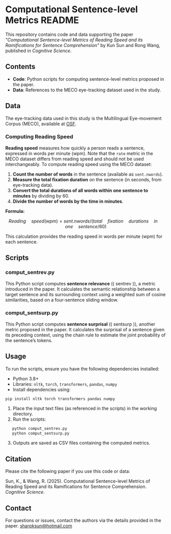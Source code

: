 # Computational Sentence-level Metrics README

This repository contains code and data supporting the paper *"Computational Sentence-level Metrics of Reading Speed and its Ramifications for Sentence Comprehension"* by Kun Sun and Rong Wang, published in *Cognitive Science*.

## Contents

- **Code**: Python scripts for computing sentence-level metrics proposed in the paper.
- **Data**: References to the MECO eye-tracking dataset used in the study.

## Data

The eye-tracking data used in this study is the Multilingual Eye-movement Corpus (MECO), available at [OSF](https://osf.io/3527a/files/osfstorage).

### Computing Reading Speed
**Reading speed** measures how quickly a person reads a sentence, expressed in words per minute (wpm). Note that the `rate` metric in the MECO dataset differs from reading speed and should not be used interchangeably. To compute reading speed using the MECO dataset:

1. **Count the number of words** in the sentence (available as `sent.nwords`).
2. **Measure the total fixation duration** on the sentence (in seconds, from eye-tracking data).
3. **Convert the total durations of all words within one sentence to minutes** by dividing by 60.
4. **Divide the number of words by the time in minutes**.

**Formula:**

```math
Reading\quad speed (wpm) = sent.nwords / (total\quad fixation\quad durations\quad in\quad one\quad sentence / 60)
```

This calculation provides the reading speed in words per minute (wpm) for each sentence.

## Scripts

### comput_sentrev.py
This Python script computes **sentence relevance** (\( sentrev \)), a metric introduced in the paper. It calculates the semantic relationship between a target sentence and its surrounding context using a weighted sum of cosine similarities, based on a four-sentence sliding window.

### comput_sentsurp.py
This Python script computes **sentence surprisal** (\( sentsurp \)), another metric proposed in the paper. It calculates the surprisal of a sentence given its preceding context, using the chain rule to estimate the joint probability of the sentence’s tokens.

## Usage

To run the scripts, ensure you have the following dependencies installed:
- Python 3.8+
- Libraries: `nltk`, `torch`, `transformers`, `pandas`, `numpy`
- Install dependencies using:

```
pip install nltk torch transformers pandas numpy
```
  
1. Place the input text files (as referenced in the scripts) in the working directory.
2. Run the scripts:
```bash
   python comput_sentrev.py
   python comput_sentsurp.py
```
3. Outputs are saved as CSV files containing the computed metrics.

## Citation

Please cite the following paper if you use this code or data:

Sun, K., & Wang, R. (2025). Computational Sentence-level Metrics of Reading Speed and its Ramifications for Sentence Comprehension. *Cognitive Science*. 

## Contact

For questions or issues, contact the authors via the details provided in the paper.
sharpksun@hotmail.com
